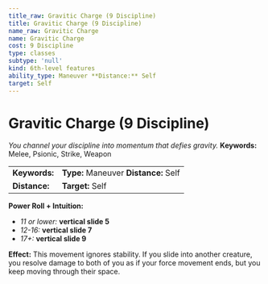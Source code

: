 ```yaml
---
title_raw: Gravitic Charge (9 Discipline)
title: Gravitic Charge (9 Discipline)
name_raw: Gravitic Charge
name: Gravitic Charge
cost: 9 Discipline
type: classes
subtype: 'null'
kind: 6th-level features
ability_type: Maneuver **Distance:** Self
target: Self
---
```


# Gravitic Charge (9 Discipline)

*You channel your discipline into momentum that defies gravity.* **Keywords:** Melee, Psionic, Strike, Weapon

|               |                                       |
| :------------ | :------------------------------------ |
| **Keywords:** | **Type:** Maneuver **Distance:** Self |
| **Distance:** | **Target:** Self                      |

**Power Roll + Intuition:**

- *11 or lower:* **vertical slide 5**
- *12-16:* **vertical slide 7**
- *17+:* **vertical slide 9**

**Effect:** This movement ignores stability. If you slide into another creature, you resolve damage to both of you as if your force movement ends, but you keep moving through their space.
